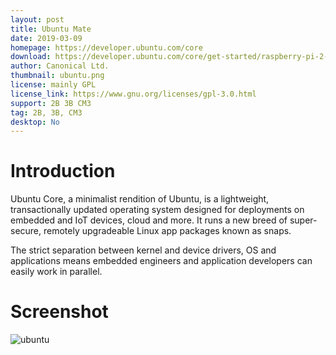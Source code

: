 ```yaml
---
layout: post
title: Ubuntu Mate
date: 2019-03-09
homepage: https://developer.ubuntu.com/core
download: https://developer.ubuntu.com/core/get-started/raspberry-pi-2-3
author: Canonical Ltd.
thumbnail: ubuntu.png
license: mainly GPL
license_link: https://www.gnu.org/licenses/gpl-3.0.html
support: 2B 3B CM3
tag: 2B, 3B, CM3
desktop: No
---
```

# Introduction

<p>Ubuntu Core, a minimalist rendition of Ubuntu, is a lightweight, transactionally updated operating system designed for deployments on embedded and IoT devices, cloud and more. It runs a new breed of super-secure, remotely upgradeable Linux app packages known as snaps.</p>
<p>The strict separation between kernel and device drivers, OS and applications means embedded engineers and application developers can easily work in parallel.</p>

# Screenshot

![ubuntu](https://raw.githubusercontent.com/rpisystem/RPiSystem.github.io/master/thumbnails/Screenshot/ubuntu.png)